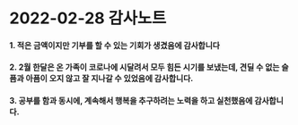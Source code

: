 # 2022-02-28 감사노트

#### 1. 적은 금액이지만 기부를 할 수 있는 기회가 생겼음에 감사합니다

#### 2. 2월 한달은 온 가족이 코로나에 시달려서 모두 힘든 시기를 보냈는데, 견딜 수 없는 슬픔과 아픔이 오지 않고 잘 지나갈 수 있었음에 감사합니다.

#### 3. 공부를 함과 동시에, 계속해서 행복을 추구하려는 노력을 하고 실천했음에 감사합니다.
